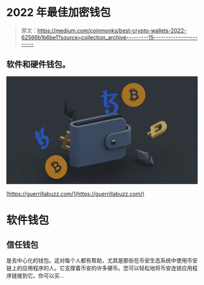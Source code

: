 # 2022 年最佳加密钱包

> 原文：<https://medium.com/coinmonks/best-crypto-wallets-2022-62566b1b6be1?source=collection_archive---------15----------------------->

## 软件和硬件钱包。

![](img/05fa1c47cce1a00d082ec44532618839.png)

[https://guerrillabuzz.com/](https://guerrillabuzz.com/)

# 软件钱包

## **信任钱包**

是去中心化的钱包。这对每个人都有帮助，尤其是那些在币安生态系统中使用币安链上的应用程序的人。它支撑着币安的许多硬币。您可以轻松地将币安连锁应用程序链接到它。你可以买…
